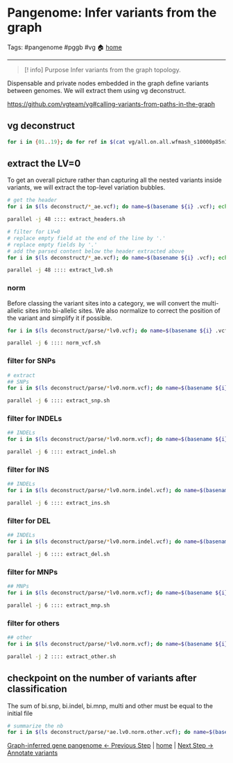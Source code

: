 # Pangenome: Infer variants from the graph
Tags: #pangenome #pggb #vg
🏠 [home](README.md)
***
> [! info] Purpose
> Infer variants from the graph topology.

Dispensable and private nodes embedded in the graph define variants between genomes. We will extract them using vg deconstruct.

https://github.com/vgteam/vg#calling-variants-from-paths-in-the-graph

## vg deconstruct
```bash
for i in {01..19}; do for ref in $(cat vg/all.on.all.wfmash_s10000p85n1.chr${i}.seqwish_k49.smooth.paths); do if [ -e deconstruct/all.on.all.wfmash_s10000p85n1.chr${i}.seqwish_k49.smooth.on.${ref}_ae.vcf.done ] ; then echo "${ref} for ${i} already processed, skipping..."; else echo "vg deconstruct -p ${ref} -r vg/all.on.all.wfmash_s10000p85n1.chr${i}.seqwish_k49.smooth.snarls -t 48 -v -a -e vg/all.on.all.wfmash_s10000p85n1.chr${i}.seqwish_k49.smooth.xg > deconstruct/all.on.all.wfmash_s10000p85n1.chr${i}.seqwish_k49.smooth.on.${ref}_ae.vcf && touch deconstruct/all.on.all.wfmash_s10000p85n1.chr${i}.seqwish_k49.smooth.on.${ref}_ae.vcf.done"; fi; done; done > deconstruct_commands.sh
```

## extract the LV=0

To get an overall picture rather than capturing all the nested variants inside variants, we will extract the top-level variation bubbles.

```bash
# get the header
for i in $(ls deconstruct/*_ae.vcf); do name=$(basename ${i} .vcf); echo "grep '#' ${i} > deconstruct/parse/${name}.lv0.vcf"; done > extract_headers.sh

parallel -j 48 :::: extract_headers.sh

# filter for LV=0
# replace empty field at the end of the line by '.'
# replace empty fields by '.'
# add the parsed content below the header extracted above
for i in $(ls deconstruct/*_ae.vcf); do name=$(basename ${i} .vcf); echo "grep 'LV=0' ${i} | sed 's:\t\$:\t.:g' | perl -pe 's/\t(?=\t)/\t./g' >> deconstruct/parse/${name}.lv0.vcf"; done > extract_lv0.sh

parallel -j 48 :::: extract_lv0.sh
```

### norm
Before classing the variant sites into a category, we will convert the multi-allelic sites into bi-allelic sites. We also normalize to correct the position of the variant and simplify it if possible.

```bash
for i in $(ls deconstruct/parse/*lv0.vcf); do name=$(basename ${i} .vcf); ref_name=$(basename ${i} _ae.lv0.vcf | sed 's:^.*smooth.on.::g' | sed 's:.chr.*$::g' | sed 's:hap:Hap:g'); echo "bcftools norm --output deconstruct/parse/${name}.norm.vcf --output-type v --threads 4 -m-any --fasta-ref assembly/${ref_name}.fasta --check-ref w ${i} 2> logs/${name}.norm.err"; done > norm_vcf.sh

parallel -j 6 :::: norm_vcf.sh
```

### filter for SNPs
```bash
# extract
## SNPs
for i in $(ls deconstruct/parse/*lv0.norm.vcf); do name=$(basename ${i} .vcf); echo "bcftools view --output-file deconstruct/parse/${name}.snp.vcf --output-type v --threads 4 --types snps ${i} 2> logs/${name}.snp.err"; done > extract_snp.sh

parallel -j 6 :::: extract_snp.sh
```

### filter for INDELs
```bash
## INDELs
for i in $(ls deconstruct/parse/*lv0.norm.vcf); do name=$(basename ${i} .vcf); echo "bcftools view --output-file deconstruct/parse/${name}.indel.vcf --output-type v --threads 4 --types indels ${i} 2> logs/${name}.indel.err"; done > extract_indel.sh

parallel -j 6 :::: extract_indel.sh
```

### filter for INS
```bash
## INDELs
for i in $(ls deconstruct/parse/*lv0.norm.indel.vcf); do name=$(basename ${i} .indel.vcf); echo "bcftools filter --include 'strlen(REF)<strlen(ALT)' --output deconstruct/parse/${name}.ins.vcf --output-type v --threads 4 ${i} 2> logs/${name}.ins.err"; done > extract_ins.sh

parallel -j 6 :::: extract_ins.sh
```

### filter for DEL
```bash
## INDELs
for i in $(ls deconstruct/parse/*lv0.norm.indel.vcf); do name=$(basename ${i} .indel.vcf); echo "bcftools filter --include 'strlen(REF)>strlen(ALT)' --output deconstruct/parse/${name}.del.vcf --output-type v --threads 4 ${i} 2> logs/${name}.del.err"; done > extract_del.sh

parallel -j 6 :::: extract_del.sh
```

### filter for MNPs
```bash
## MNPs
for i in $(ls deconstruct/parse/*lv0.norm.vcf); do name=$(basename ${i} .vcf); echo "bcftools view --output-file deconstruct/parse/${name}.mnp.vcf --output-type v --threads 4 --types mnps ${i} 2> logs/${name}.mnp.err"; done > extract_mnp.sh

parallel -j 6 :::: extract_mnp.sh
```

### filter for others
```bash
## other
for i in $(ls deconstruct/parse/*lv0.norm.vcf); do name=$(basename ${i} .vcf); echo "grep -vwFf <(cat deconstruct/parse/${name}.snp.vcf deconstruct/parse/${name}.indel.vcf deconstruct/parse/${name}.mnp.vcf) ${i} > deconstruct/parse/${name}.other.vcf 2> logs/${name}.other.err"; done > extract_other.sh

parallel -j 2 :::: extract_other.sh
```

## checkpoint on the number of variants after classification

The sum of bi.snp, bi.indel, bi.mnp, multi and other must be equal to the initial file

```bash
# summarize the nb
for i in $(ls deconstruct/parse/*ae.lv0.norm.other.vcf); do name=$(basename ${i} .other.vcf); if [ -e "deconstruct/parse/stats/${name}.stats_nb.txt" ]; then echo "${name} already done, skipping..."; else snp=$(grep -v '#' deconstruct/parse/${name}.snp.vcf | wc -l); ins=$(grep -v '#' deconstruct/parse/${name}.ins.vcf | wc -l); del=$(grep -v '#' deconstruct/parse/${name}.del.vcf | wc -l); mnp=$(grep -v '#' deconstruct/parse/${name}.mnp.vcf | wc -l); other=$(grep -v '#' deconstruct/parse/${name}.other.vcf | wc -l); tot=$(grep -v '#' deconstruct/parse/${name}.vcf | wc -l); full=$(cat deconstruct/parse/${name}.snp.vcf deconstruct/parse/${name}.ins.vcf deconstruct/parse/${name}.del.vcf deconstruct/parse/${name}.mnp.vcf deconstruct/parse/${name}.other.vcf | grep -v '#' | sort -u | wc -l); check=$(if [ "$full" == "$tot" ]; then echo "TRUE"; else echo "FALSE"; fi); echo -e "snp\t${snp}\nins\t${ins}\ndel\t${del}\nmnp\t${mnp}\nother\t${other}\nfull\t${full}\ntot\t${tot}\ncheck\t${check}" > deconstruct/parse/stats/${name}.stats_nb.txt; fi; done
```

[Graph-inferred gene pangenome <- Previous Step](0.06_gene_pangenome.md) | [home](README.md) | [Next Step -> Annotate variants](0.08_snpEff.md)
